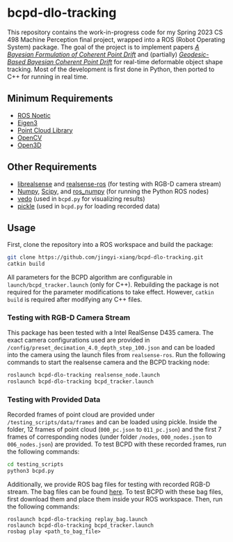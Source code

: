 # bcpd-dlo-tracking

This repository contains the work-in-progress code for my Spring 2023 CS 498 Machine Perception final project, wrapped into a ROS (Robot Operating System) package. The goal of the project is to implement papers [*A Bayesian Formulation of Coherent Point Drift*](https://ieeexplore.ieee.org/abstract/document/8985307) and (partially) [*Geodesic-Based Bayesian Coherent Point Drift*](https://ieeexplore.ieee.org/abstract/document/9918058) for real-time deformable object shape tracking. Most of the development is first done in Python, then ported to C++ for running in real time.

## Minimum Requirements
* [ROS Noetic](http://wiki.ros.org/noetic/Installation)
* [Eigen3](https://eigen.tuxfamily.org/index.php?title=Main_Page)
* [Point Cloud Library](https://pointclouds.org/)
* [OpenCV](https://opencv.org/releases/)
* [Open3D](http://www.open3d.org/)

## Other Requirements
* [librealsense](https://github.com/IntelRealSense/librealsense) and [realsense-ros](https://github.com/IntelRealSense/realsense-ros/tree/ros1-legacy) (for testing with RGB-D camera stream)
* [Numpy](https://numpy.org/), [Scipy](https://scipy.org/), and [ros_numpy](https://github.com/eric-wieser/ros_numpy) (for running the Python ROS nodes)
* [vedo](https://vedo.embl.es/) (used in `bcpd.py` for visualizing results)
* [pickle](https://docs.python.org/3/library/pickle.html) (used in `bcpd.py` for loading recorded data)

## Usage

First, clone the repository into a ROS workspace and build the package:
```bash
git clone https://github.com/jingyi-xiang/bcpd-dlo-tracking.git
catkin build
```
All parameters for the BCPD algorithm are configurable in `launch/bcpd_tracker.launch` (only for C++). Rebuilding the package is not required for the parameter modifications to take effect. However, `catkin build` is required after modifying any C++ files.

### Testing with RGB-D Camera Stream

This package has been tested with a Intel RealSense D435 camera. The exact camera configurations used are provided in `/config/preset_decimation_4.0_depth_step_100.json` and can be loaded into the camera using the launch files from `realsense-ros`. Run the following commands to start the realsense camera and the BCPD tracking node:
```bash
roslaunch bcpd-dlo-tracking realsense_node.launch
roslaunch bcpd-dlo-tracking bcpd_tracker.launch
```

### Testing with Provided Data

Recorded frames of point cloud are provided under `/testing_scripts/data/frames` and can be loaded using pickle. Inside the folder, 12 frames of point cloud (`000_pc.json` to `011_pc.json`) and the first 7 frames of corresponding nodes (under folder `/nodes`, `000_nodes.json` to `006_nodes.json`) are provided. To test BCPD with these recorded frames, run the following commands:
```bash
cd testing_scripts
python3 bcpd.py
```

Additionally, we provide ROS bag files for testing with recorded RGB-D stream. The bag files can be found [here](https://drive.google.com/drive/folders/1YjX-xfbNfm_G9FYbdw1voYxmd9VA-Aho?usp=sharing). To test BCPD with these bag files, first download them and place them inside your ROS workspace. Then, run the following commands:
```
roslaunch bcpd-dlo-tracking replay_bag.launch
roslaunch bcpd-dlo-tracking bcpd_tracker.launch
rosbag play <path_to_bag_file>
```
